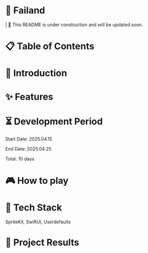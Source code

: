 # 📌 Failand
| 🚧 This README is under construction and will be updated soon.

# 📋 Table of Contents


# 🧩 Introduction


# ✨ Features


# ⏳ Development Period
Start Date: 2025.04.15

End Date: 2025.04.25

Total: 10 days

# 🎮 How to play


# 🧰 Tech Stack
SpriteKit, SwiftUI, Userdefaults


# 📝 Project Results

